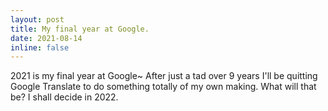 ```yaml
---
layout: post
title: My final year at Google.
date: 2021-08-14
inline: false
---
```


2021 is my final year at Google~ After just a tad over 9 years I'll be quitting
Google Translate to do something totally of my own making.  What will that be?
I shall decide in 2022.
